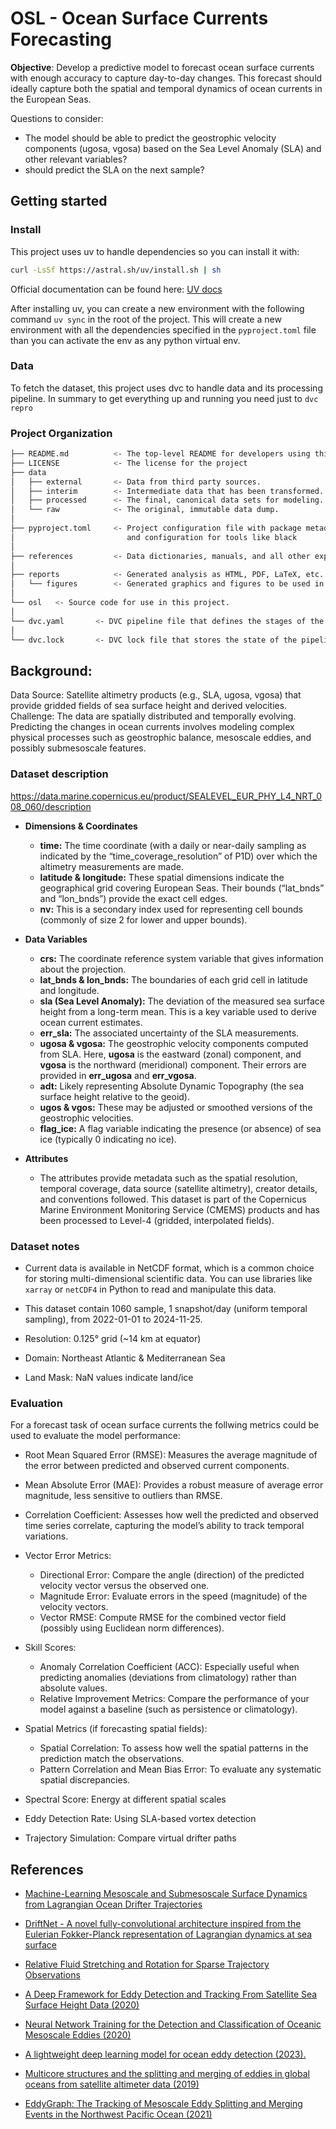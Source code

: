 # OSL - Ocean Surface Currents Forecasting

**Objective**: Develop a predictive model to forecast ocean surface currents with enough accuracy to capture day-to-day changes. This forecast should ideally capture both the spatial and temporal dynamics of ocean currents in the European Seas.

Questions to consider:
- The model should be able to predict the geostrophic velocity components (ugosa, vgosa) based on the Sea Level Anomaly (SLA) and other relevant variables?
- should predict the SLA on the next sample?

## Getting started

### Install
This project uses uv to handle dependencies so you can install it with:
```bash
curl -LsSf https://astral.sh/uv/install.sh | sh
```
Official documentation can be found here: [UV docs](https://docs.astral.sh/uv/getting-started/installation/)

After installing uv, you can create a new environment with the following command `uv sync` in the root of the project. This will create a new environment with all the dependencies specified in the `pyproject.toml` file than you can activate the env as any python virtual env.

### Data
To fetch the dataset, this project uses dvc to handle data and its processing pipeline. In summary to get everything up and running you need just to `dvc repro`

### Project Organization
```bash
├── README.md          <- The top-level README for developers using this project.
├── LICENSE            <- The license for the project
├── data
│   ├── external       <- Data from third party sources.
│   ├── interim        <- Intermediate data that has been transformed.
│   ├── processed      <- The final, canonical data sets for modeling.
│   └── raw            <- The original, immutable data dump.
│
├── pyproject.toml     <- Project configuration file with package metadata
│                         and configuration for tools like black
│
├── references         <- Data dictionaries, manuals, and all other explanatory materials.
│
├── reports            <- Generated analysis as HTML, PDF, LaTeX, etc.
│   └── figures        <- Generated graphics and figures to be used in reporting
│
└── osl   <- Source code for use in this project.
│
└── dvc.yaml       <- DVC pipeline file that defines the stages of the pipeline
│
└── dvc.lock       <- DVC lock file that stores the state of the pipelineì
```

## Background:
Data Source: Satellite altimetry products (e.g., SLA, ugosa, vgosa) that provide gridded fields of sea surface height and derived velocities.
Challenge: The data are spatially distributed and temporally evolving. Predicting the changes in ocean currents involves modeling complex physical processes such as geostrophic balance, mesoscale eddies, and possibly submesoscale features.


### Dataset description
https://data.marine.copernicus.eu/product/SEALEVEL_EUR_PHY_L4_NRT_008_060/description

- **Dimensions & Coordinates**
  - **time:** The time coordinate (with a daily or near-daily sampling as indicated by the “time_coverage_resolution” of P1D) over which the altimetry measurements are made.
  - **latitude & longitude:** These spatial dimensions indicate the geographical grid covering European Seas. Their bounds (“lat_bnds” and “lon_bnds”) provide the exact cell edges.
  - **nv:** This is a secondary index used for representing cell bounds (commonly of size 2 for lower and upper bounds).

- **Data Variables**
  - **crs:** The coordinate reference system variable that gives information about the projection.
  - **lat_bnds & lon_bnds:** The boundaries of each grid cell in latitude and longitude.
  - **sla (Sea Level Anomaly):** The deviation of the measured sea surface height from a long-term mean. This is a key variable used to derive ocean current estimates.
  - **err_sla:** The associated uncertainty of the SLA measurements.
  - **ugosa & vgosa:** The geostrophic velocity components computed from SLA. Here, **ugosa** is the eastward (zonal) component, and **vgosa** is the northward (meridional) component. Their errors are provided in **err_ugosa** and **err_vgosa**.
  - **adt:** Likely representing Absolute Dynamic Topography (the sea surface height relative to the geoid).
  - **ugos & vgos:** These may be adjusted or smoothed versions of the geostrophic velocities.
  - **flag_ice:** A flag variable indicating the presence (or absence) of sea ice (typically 0 indicating no ice).

- **Attributes**
  - The attributes provide metadata such as the spatial resolution, temporal coverage, data source (satellite altimetry), creator details, and conventions followed. This dataset is part of the Copernicus Marine Environment Monitoring Service (CMEMS) products and has been processed to Level-4 (gridded, interpolated fields).

### Dataset notes
- Current data is available in NetCDF format, which is a common choice for storing multi-dimensional scientific data. You can use libraries like `xarray` or `netCDF4` in Python to read and manipulate this data.

- This dataset contain 1060 sample, 1 snapshot/day (uniform temporal sampling), from 2022-01-01 to 2024-11-25.
-  Resolution: 0.125° grid (~14 km at equator)
- Domain: Northeast Atlantic & Mediterranean Sea
- Land Mask: NaN values indicate land/ice

### Evaluation

For a forecast task of ocean surface currents the follwing metrics could be used to evaluate the model performance:

- Root Mean Squared Error (RMSE): Measures the average magnitude of the error between predicted and observed current components.
- Mean Absolute Error (MAE): Provides a robust measure of average error magnitude, less sensitive to outliers than RMSE.
- Correlation Coefficient: Assesses how well the predicted and observed time series correlate, capturing the model’s ability to track temporal variations.

- Vector Error Metrics:
  - Directional Error: Compare the angle (direction) of the predicted velocity vector versus the observed one.
  - Magnitude Error: Evaluate errors in the speed (magnitude) of the velocity vectors.
  - Vector RMSE: Compute RMSE for the combined vector field (possibly using Euclidean norm differences).

- Skill Scores:
  - Anomaly Correlation Coefficient (ACC): Especially useful when predicting anomalies (deviations from climatology) rather than absolute values.
  - Relative Improvement Metrics: Compare the performance of your model against a baseline (such as persistence or climatology).

- Spatial Metrics (if forecasting spatial fields):
  - Spatial Correlation: To assess how well the spatial patterns in the prediction match the observations.
  - Pattern Correlation and Mean Bias Error: To evaluate any systematic spatial discrepancies.
 
- Spectral Score: Energy at different spatial scales
- Eddy Detection Rate: Using SLA-based vortex detection
- Trajectory Simulation: Compare virtual drifter paths


## References
- [Machine-Learning Mesoscale and Submesoscale Surface Dynamics from Lagrangian Ocean Drifter Trajectories
](https://journals.ametsoc.org/view/journals/phoc/50/5/jpo-d-19-0238.1.xml)

- [DriftNet - A novel fully-convolutional architecture inspired from the Eulerian Fokker-Planck representation of Lagrangian dynamics at sea surface](https://github.com/CIA-Oceanix/DriftNet/tree/main)
- [Relative Fluid Stretching and Rotation for Sparse Trajectory Observations](https://github.com/EncinasBartos/Relative-Fluid-Stretching-and-Rotation-for-Sparse-Trajectory-Observations/tree/main)
- [A Deep Framework for Eddy Detection and Tracking From Satellite Sea Surface Height Data (2020)](https://ieeexplore.ieee.org/document/9247537)
- [Neural Network Training for the Detection and Classification of Oceanic Mesoscale Eddies (2020)](https://www.mdpi.com/2072-4292/12/16/2625)
- [A lightweight deep learning model for ocean eddy detection (2023).](https://www.frontiersin.org/journals/marine-science/articles/10.3389/fmars.2023.1266452/full)
- [Multicore structures and the splitting and merging of eddies in global oceans from satellite altimeter data (2019)](https://os.copernicus.org/articles/15/413/2019/)
- [EddyGraph: The Tracking of Mesoscale Eddy Splitting and Merging Events in the Northwest Pacific Ocean (2021)](https://www.mdpi.com/2072-4292/13/17/3435)
